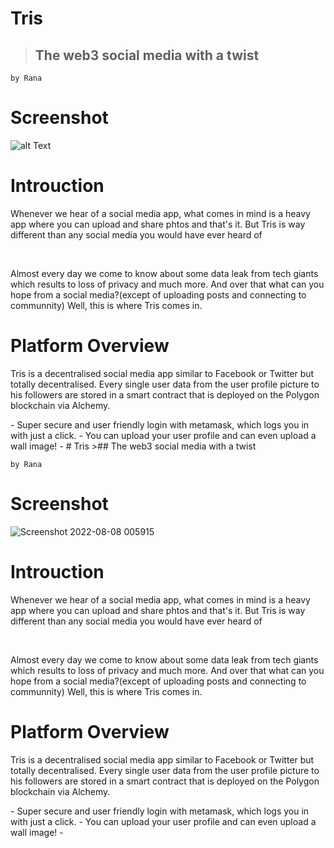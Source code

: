 # Tris
>## The web3 social media with a twist

`by Rana`<br>

# Screenshot

![alt Text](./public/images/homepage.png)

# Introuction

<p>Whenever we hear of a social media app, what comes in mind is a heavy app where you can upload and share phtos and  that's it. But Tris is way different than any social media you would have ever heard of</p><br>
<p>Almost every day we come to know about some data leak from tech giants which results to loss of privacy and much more. And over that what can you hope from a social media?(except of uploading posts and connecting to communnity) Well, this is where Tris comes in. </p>

# Platform Overview

<p>Tris is a decentralised social media app similar to Facebook or Twitter but totally decentralised. Every single user data from the user profile picture to his followers are stored in a smart contract that is deployed on the Polygon blockchain via Alchemy. </p>
- Super secure and user friendly login with metamask, which logs you in with just a click. 
- You can upload your user profile and can even upload a wall image!
-
# Tris
>## The web3 social media with a twist

`by Rana`<br>

# Screenshot

![Screenshot 2022-08-08 005915](https://user-images.githubusercontent.com/86058409/183308843-1fd6a56c-d905-440c-aa82-a7893ea53d64.png)

# Introuction

<p>Whenever we hear of a social media app, what comes in mind is a heavy app where you can upload and share phtos and  that's it. But Tris is way different than any social media you would have ever heard of</p><br>
<p>Almost every day we come to know about some data leak from tech giants which results to loss of privacy and much more. And over that what can you hope from a social media?(except of uploading posts and connecting to communnity) Well, this is where Tris comes in. </p>

# Platform Overview

<p>Tris is a decentralised social media app similar to Facebook or Twitter but totally decentralised. Every single user data from the user profile picture to his followers are stored in a smart contract that is deployed on the Polygon blockchain via Alchemy. </p>
- Super secure and user friendly login with metamask, which logs you in with just a click. 
- You can upload your user profile and can even upload a wall image!
-
